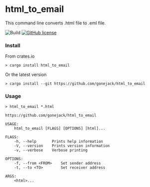# html_to_email

This command line converts .html file to .eml file.

![Build](https://github.com/gonejack/html_to_email/actions/workflows/rust.yml/badge.svg)
[![GitHub license](https://img.shields.io/github/license/gonejack/html_to_email.svg?color=blue)](LICENSE)

### Install
From crates.io
```shell
> cargo install html_to_email
```
Or the latest version
```shell
> cargo install --git https://github.com/gonejack/html_to_email
```

### Usage
```shell
> html_to_email *.html
```
```
https://github.com/gonejack/html_to_email

USAGE:
    html_to_email [FLAGS] [OPTIONS] [html]...

FLAGS:
    -h, --help       Prints help information
    -V, --version    Prints version information
    -v, --verbose    Verbose printing

OPTIONS:
    -f, --from <FROM>    Set sender address
    -t, --to <TO>        Set receiver address

ARGS:
    <html>...   
```
